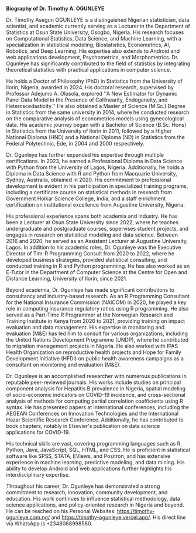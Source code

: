 **Biography of Dr. Timothy A. OGUNLEYE**

Dr. Timothy Asegun OGUNLEYE is a distinguished Nigerian statistician, data scientist, and academic currently serving as a Lecturer in the Department of Statistics at Osun State University, Osogbo, Nigeria. His research focuses on Computational Statistics, Data Science, and Machine Learning, with a specialization in statistical modeling, Biostatistics, Econometrics, AI, Robotics, and Deep Learning. His expertise also extends to Android and web applications development, Psychometrics, and Morphometrics. Dr. Ogunleye has significantly contributed to the field of statistics by integrating theoretical statistics with practical applications in computer science. 

He holds a Doctor of Philosophy (PhD) in Statistics from the University of Ilorin, Nigeria, awarded in 2024. His doctoral research, supervised by Professor Adejumo A. Olusola, explored ''A New Estimator for Dynamic Panel Data Model in the Presence of Collinearity, Endogeneity, and Heteroscedasticity.'' He also obtained a Master of Science (M.Sc.) Degree in Statistics from the same university in 2014, where he conducted research on the comparative analysis of econometrics models using gynecological data. His academic journey began with a Bachelor of Science (B.Sc. Hons) in Statistics from the University of Ilorin in 2011, followed by a Higher National Diploma (HND) and a National Diploma (ND) in Statistics from the Federal Polytechnic, Ede, in 2004 and 2000 respectively.

Dr. Ogunleye has further expanded his expertise through multiple certifications. In 2023, he earned a Professional Diploma in Data Science with Python from the University of Lagos, Nigeria. Additionally, he holds a Diploma in Data Science with R and Python from Macquarie University, Sydney, Australia, obtained in 2020. His commitment to professional development is evident in his participation in specialized training programs, including a certificate course on statistical methods in research from Government Holkar Science College, India, and a staff enrichment certification on institutional excellence from Augustine University, Nigeria.

His professional experience spans both academia and industry. He has been a Lecturer at Osun State University since 2022, where he teaches undergraduate and postgraduate courses, supervises student projects, and engages in research on statistical modeling and data science. Between 2016 and 2020, he served as an Assistant Lecturer at Augustine University, Lagos. In addition to his academic roles, Dr. Ogunleye was the Executive Director of Tim-R Programming Consult from 2020 to 2022, where he developed business strategies, provided statistical consulting, and conducted training in R and Python programming. He has also worked as an E-Tutor in the Department of Computer Science at the Centre for Open and Distance Learning, University of Ilorin, since 2021.

Beyond academia, Dr. Ogunleye has made significant contributions to consultancy and industry-based research. As an R Programming Consultant for the National Insurance Commission (NAICOM) in 2020, he played a key role in computing insurance regulatory ratios using R programming. He also served as a Part-Time R Programmer at the Norwegian Research and Training Institute in Kenya from 2020 to 2021, providing training on impact evaluation and data management. His expertise in monitoring and evaluation (M&E) has led him to consult for various organizations, including the United Nations Development Programme (UNDP), where he contributed to migration management projects in Nigeria. He also worked with IPAS Health Organization on reproductive health projects and Hope for Family Development Initiative (HFDI) on public health awareness campaigns as a consultant on monitoring and evaluation (M&E).

Dr. Ogunleye is an accomplished researcher with numerous publications in reputable peer-reviewed journals. His works include studies on principal component analysis for Hepatitis B prevalence in Nigeria, spatial modeling of socio-economic indicators on COVID-19 incidence, and cross-sectional analysis of methods for computing partial correlation coefficients using R syntax. He has presented papers at international conferences, including the AEGEAN Conferences on Innovation Technologies and the International Hazar Scientific Research Conference. Additionally, he has contributed to book chapters, notably in Elsevier's publication on data science applications for COVID-19.

His technical skills are vast, covering programming languages such as R, Python, Java, JavaScript, SQL, HTML, and CSS. He is proficient in statistical software like SPSS, STATA, EViews, and Positron, and has extensive experience in machine learning, predictive modeling, and data mining. His ability to develop Android and web applications further highlights his interdisciplinary expertise.

Throughout his career, Dr. Ogunleye has demonstrated a strong commitment to research, innovation, community development, and education. His work continues to influence statistical methodology, data science applications, and policy-oriented research in Nigeria and beyond. He can be reached on his Personal Websites: https://timothy-ogunleye.com.ng/ and https://timothy-ogunleye.vercel.app/. His direct line via WhatsApp is +2348068998580.

